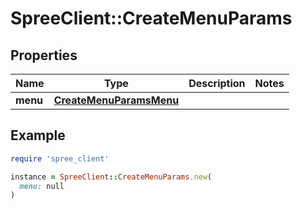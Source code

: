 # SpreeClient::CreateMenuParams

## Properties

| Name | Type | Description | Notes |
| ---- | ---- | ----------- | ----- |
| **menu** | [**CreateMenuParamsMenu**](CreateMenuParamsMenu.md) |  |  |

## Example

```ruby
require 'spree_client'

instance = SpreeClient::CreateMenuParams.new(
  menu: null
)
```

